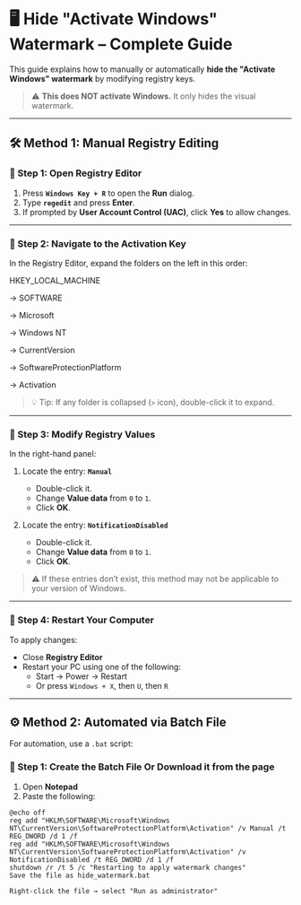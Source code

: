 # 🖥️ Hide "Activate Windows" Watermark – Complete Guide

This guide explains how to manually or automatically **hide the "Activate Windows" watermark** by modifying registry keys.  
> ⚠️ **This does NOT activate Windows.** It only hides the visual watermark.

---

## 🛠️ Method 1: Manual Registry Editing

### 🔹 Step 1: Open Registry Editor
1. Press **`Windows Key + R`** to open the **Run** dialog.
2. Type **`regedit`** and press **Enter**.
3. If prompted by **User Account Control (UAC)**, click **Yes** to allow changes.

---

### 🔹 Step 2: Navigate to the Activation Key
In the Registry Editor, expand the folders on the left in this order:

HKEY_LOCAL_MACHINE

-> SOFTWARE

-> Microsoft

-> Windows NT

-> CurrentVersion

-> SoftwareProtectionPlatform

-> Activation

> 💡 Tip: If any folder is collapsed (`>` icon), double-click it to expand.

---

### 🔹 Step 3: Modify Registry Values
In the right-hand panel:

1. Locate the entry: **`Manual`**
   - Double-click it.
   - Change **Value data** from `0` to `1`.
   - Click **OK**.

2. Locate the entry: **`NotificationDisabled`**
   - Double-click it.
   - Change **Value data** from `0` to `1`.
   - Click **OK**.

> ⚠️ If these entries don’t exist, this method may not be applicable to your version of Windows.

---

### 🔹 Step 4: Restart Your Computer
To apply changes:
- Close **Registry Editor**
- Restart your PC using one of the following:
  - Start → Power → Restart
  - Or press `Windows + X`, then `U`, then `R`

---

## ⚙️ Method 2: Automated via Batch File

For automation, use a `.bat` script:

### 📄 Step 1: Create the Batch File Or Download it from the page
1. Open **Notepad**
2. Paste the following:

```batch
@echo off
reg add "HKLM\SOFTWARE\Microsoft\Windows NT\CurrentVersion\SoftwareProtectionPlatform\Activation" /v Manual /t REG_DWORD /d 1 /f
reg add "HKLM\SOFTWARE\Microsoft\Windows NT\CurrentVersion\SoftwareProtectionPlatform\Activation" /v NotificationDisabled /t REG_DWORD /d 1 /f
shutdown /r /t 5 /c "Restarting to apply watermark changes"
Save the file as hide_watermark.bat

Right-click the file → select "Run as administrator"

